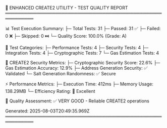 
🔧 ENHANCED CREATE2 UTILITY - TEST QUALITY REPORT
═══════════════════════════════════════════════════════════

📊 Test Execution Summary:
├─ Total Tests: 31
├─ Passed: 31 ✅
├─ Failed: 0 ❌
├─ Skipped: 0 ⏭️
└─ Quality Score: 100.0% (Grade: A)

🔬 Test Categories:
├─ Performance Tests: 4
├─ Security Tests: 4
├─ Integration Tests: 4
├─ Cryptographic Tests: 7
└─ Gas Estimation Tests: 4

🔐 CREATE2 Security Metrics:
├─ Cryptographic Security Score: 22.6%
├─ Gas Estimation Accuracy: 12.9%
├─ Address Generation Security: ✅ Validated
└─ Salt Generation Randomness: ✅ Secure

⚡ Performance Metrics:
├─ Execution Time: 412ms
├─ Memory Usage: 138.29MB
└─ Efficiency Rating: 🌟 Excellent

🎯 Quality Assessment:
✅ VERY GOOD - Reliable CREATE2 operations

Generated: 2025-08-03T20:49:35.969Z
═══════════════════════════════════════════════════════════
    